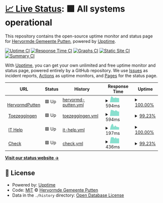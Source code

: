 # [📈 Live Status](https://hervormdputten.github.io/status): <!--live status--> **🟩 All systems operational**

This repository contains the open-source uptime monitor and status page for [Hervormde Gemeente Putten](https://www.hervormdputten.nl), powered by [Upptime](https://github.com/upptime/upptime).

[![Uptime CI](https://github.com/HervormdPutten/status/workflows/Uptime%20CI/badge.svg)](https://github.com/HervormdPutten/status/actions?query=workflow%3A%22Uptime+CI%22)
[![Response Time CI](https://github.com/HervormdPutten/status/workflows/Response%20Time%20CI/badge.svg)](https://github.com/HervormdPutten/status/actions?query=workflow%3A%22Response+Time+CI%22)
[![Graphs CI](https://github.com/HervormdPutten/status/workflows/Graphs%20CI/badge.svg)](https://github.com/HervormdPutten/status/actions?query=workflow%3A%22Graphs+CI%22)
[![Static Site CI](https://github.com/HervormdPutten/status/workflows/Static%20Site%20CI/badge.svg)](https://github.com/HervormdPutten/status/actions?query=workflow%3A%22Static+Site+CI%22)
[![Summary CI](https://github.com/HervormdPutten/status/workflows/Summary%20CI/badge.svg)](https://github.com/HervormdPutten/status/actions?query=workflow%3A%22Summary+CI%22)

With [Upptime](https://upptime.js.org), you can get your own unlimited and free uptime monitor and status page, powered entirely by a GitHub repository. We use [Issues](https://github.com/HervormdPutten/status/issues) as incident reports, [Actions](https://github.com/HervormdPutten/status/actions) as uptime monitors, and [Pages](https://demo.upptime.js.org) for the status page.

<!--start: status pages-->
<!-- This summary is generated by Upptime (https://github.com/upptime/upptime) -->
<!-- Do not edit this manually, your changes will be overwritten -->
<!-- prettier-ignore -->
| URL | Status | History | Response Time | Uptime |
| --- | ------ | ------- | ------------- | ------ |
| <img alt="" src="https://favicons.githubusercontent.com/www.hervormdputten.nl" height="13"> [HervormdPutten](https://www.hervormdputten.nl) | 🟩 Up | [hervormd-putten.yml](https://github.com/HervormdPutten/status/commits/HEAD/history/hervormd-putten.yml) | <details><summary><img alt="Response time graph" src="./graphs/hervormd-putten/response-time-week.png" height="20"> 594ms</summary><br><a href="https://HervormdPutten.github.io/status/history/hervormd-putten"><img alt="Response time 722" src="https://img.shields.io/endpoint?url=https%3A%2F%2Fraw.githubusercontent.com%2FHervormdPutten%2Fstatus%2FHEAD%2Fapi%2Fhervormd-putten%2Fresponse-time.json"></a><br><a href="https://HervormdPutten.github.io/status/history/hervormd-putten"><img alt="24-hour response time 530" src="https://img.shields.io/endpoint?url=https%3A%2F%2Fraw.githubusercontent.com%2FHervormdPutten%2Fstatus%2FHEAD%2Fapi%2Fhervormd-putten%2Fresponse-time-day.json"></a><br><a href="https://HervormdPutten.github.io/status/history/hervormd-putten"><img alt="7-day response time 594" src="https://img.shields.io/endpoint?url=https%3A%2F%2Fraw.githubusercontent.com%2FHervormdPutten%2Fstatus%2FHEAD%2Fapi%2Fhervormd-putten%2Fresponse-time-week.json"></a><br><a href="https://HervormdPutten.github.io/status/history/hervormd-putten"><img alt="30-day response time 647" src="https://img.shields.io/endpoint?url=https%3A%2F%2Fraw.githubusercontent.com%2FHervormdPutten%2Fstatus%2FHEAD%2Fapi%2Fhervormd-putten%2Fresponse-time-month.json"></a><br><a href="https://HervormdPutten.github.io/status/history/hervormd-putten"><img alt="1-year response time 722" src="https://img.shields.io/endpoint?url=https%3A%2F%2Fraw.githubusercontent.com%2FHervormdPutten%2Fstatus%2FHEAD%2Fapi%2Fhervormd-putten%2Fresponse-time-year.json"></a></details> | <details><summary><a href="https://HervormdPutten.github.io/status/history/hervormd-putten">100.00%</a></summary><a href="https://HervormdPutten.github.io/status/history/hervormd-putten"><img alt="All-time uptime 99.83%" src="https://img.shields.io/endpoint?url=https%3A%2F%2Fraw.githubusercontent.com%2FHervormdPutten%2Fstatus%2FHEAD%2Fapi%2Fhervormd-putten%2Fuptime.json"></a><br><a href="https://HervormdPutten.github.io/status/history/hervormd-putten"><img alt="24-hour uptime 100.00%" src="https://img.shields.io/endpoint?url=https%3A%2F%2Fraw.githubusercontent.com%2FHervormdPutten%2Fstatus%2FHEAD%2Fapi%2Fhervormd-putten%2Fuptime-day.json"></a><br><a href="https://HervormdPutten.github.io/status/history/hervormd-putten"><img alt="7-day uptime 100.00%" src="https://img.shields.io/endpoint?url=https%3A%2F%2Fraw.githubusercontent.com%2FHervormdPutten%2Fstatus%2FHEAD%2Fapi%2Fhervormd-putten%2Fuptime-week.json"></a><br><a href="https://HervormdPutten.github.io/status/history/hervormd-putten"><img alt="30-day uptime 100.00%" src="https://img.shields.io/endpoint?url=https%3A%2F%2Fraw.githubusercontent.com%2FHervormdPutten%2Fstatus%2FHEAD%2Fapi%2Fhervormd-putten%2Fuptime-month.json"></a><br><a href="https://HervormdPutten.github.io/status/history/hervormd-putten"><img alt="1-year uptime 99.83%" src="https://img.shields.io/endpoint?url=https%3A%2F%2Fraw.githubusercontent.com%2FHervormdPutten%2Fstatus%2FHEAD%2Fapi%2Fhervormd-putten%2Fuptime-year.json"></a></details>
| <img alt="" src="https://toezeggingen.hervormdputten.nl/favicon.ico" height="13"> [Toezeggingen](https://toezeggingen.hervormdputten.nl) | 🟩 Up | [toezeggingen.yml](https://github.com/HervormdPutten/status/commits/HEAD/history/toezeggingen.yml) | <details><summary><img alt="Response time graph" src="./graphs/toezeggingen/response-time-week.png" height="20"> 594ms</summary><br><a href="https://HervormdPutten.github.io/status/history/toezeggingen"><img alt="Response time 719" src="https://img.shields.io/endpoint?url=https%3A%2F%2Fraw.githubusercontent.com%2FHervormdPutten%2Fstatus%2FHEAD%2Fapi%2Ftoezeggingen%2Fresponse-time.json"></a><br><a href="https://HervormdPutten.github.io/status/history/toezeggingen"><img alt="24-hour response time 504" src="https://img.shields.io/endpoint?url=https%3A%2F%2Fraw.githubusercontent.com%2FHervormdPutten%2Fstatus%2FHEAD%2Fapi%2Ftoezeggingen%2Fresponse-time-day.json"></a><br><a href="https://HervormdPutten.github.io/status/history/toezeggingen"><img alt="7-day response time 594" src="https://img.shields.io/endpoint?url=https%3A%2F%2Fraw.githubusercontent.com%2FHervormdPutten%2Fstatus%2FHEAD%2Fapi%2Ftoezeggingen%2Fresponse-time-week.json"></a><br><a href="https://HervormdPutten.github.io/status/history/toezeggingen"><img alt="30-day response time 658" src="https://img.shields.io/endpoint?url=https%3A%2F%2Fraw.githubusercontent.com%2FHervormdPutten%2Fstatus%2FHEAD%2Fapi%2Ftoezeggingen%2Fresponse-time-month.json"></a><br><a href="https://HervormdPutten.github.io/status/history/toezeggingen"><img alt="1-year response time 719" src="https://img.shields.io/endpoint?url=https%3A%2F%2Fraw.githubusercontent.com%2FHervormdPutten%2Fstatus%2FHEAD%2Fapi%2Ftoezeggingen%2Fresponse-time-year.json"></a></details> | <details><summary><a href="https://HervormdPutten.github.io/status/history/toezeggingen">99.23%</a></summary><a href="https://HervormdPutten.github.io/status/history/toezeggingen"><img alt="All-time uptime 99.79%" src="https://img.shields.io/endpoint?url=https%3A%2F%2Fraw.githubusercontent.com%2FHervormdPutten%2Fstatus%2FHEAD%2Fapi%2Ftoezeggingen%2Fuptime.json"></a><br><a href="https://HervormdPutten.github.io/status/history/toezeggingen"><img alt="24-hour uptime 100.00%" src="https://img.shields.io/endpoint?url=https%3A%2F%2Fraw.githubusercontent.com%2FHervormdPutten%2Fstatus%2FHEAD%2Fapi%2Ftoezeggingen%2Fuptime-day.json"></a><br><a href="https://HervormdPutten.github.io/status/history/toezeggingen"><img alt="7-day uptime 99.23%" src="https://img.shields.io/endpoint?url=https%3A%2F%2Fraw.githubusercontent.com%2FHervormdPutten%2Fstatus%2FHEAD%2Fapi%2Ftoezeggingen%2Fuptime-week.json"></a><br><a href="https://HervormdPutten.github.io/status/history/toezeggingen"><img alt="30-day uptime 99.82%" src="https://img.shields.io/endpoint?url=https%3A%2F%2Fraw.githubusercontent.com%2FHervormdPutten%2Fstatus%2FHEAD%2Fapi%2Ftoezeggingen%2Fuptime-month.json"></a><br><a href="https://HervormdPutten.github.io/status/history/toezeggingen"><img alt="1-year uptime 99.79%" src="https://img.shields.io/endpoint?url=https%3A%2F%2Fraw.githubusercontent.com%2FHervormdPutten%2Fstatus%2FHEAD%2Fapi%2Ftoezeggingen%2Fuptime-year.json"></a></details>
| <img alt="" src="https://ithelp.hervormdputten.nl/favicons/favicon.ico" height="13"> [IT Help](https://ithelp.hervormdputten.nl) | 🟩 Up | [it-help.yml](https://github.com/HervormdPutten/status/commits/HEAD/history/it-help.yml) | <details><summary><img alt="Response time graph" src="./graphs/it-help/response-time-week.png" height="20"> 197ms</summary><br><a href="https://HervormdPutten.github.io/status/history/it-help"><img alt="Response time 254" src="https://img.shields.io/endpoint?url=https%3A%2F%2Fraw.githubusercontent.com%2FHervormdPutten%2Fstatus%2FHEAD%2Fapi%2Fit-help%2Fresponse-time.json"></a><br><a href="https://HervormdPutten.github.io/status/history/it-help"><img alt="24-hour response time 128" src="https://img.shields.io/endpoint?url=https%3A%2F%2Fraw.githubusercontent.com%2FHervormdPutten%2Fstatus%2FHEAD%2Fapi%2Fit-help%2Fresponse-time-day.json"></a><br><a href="https://HervormdPutten.github.io/status/history/it-help"><img alt="7-day response time 197" src="https://img.shields.io/endpoint?url=https%3A%2F%2Fraw.githubusercontent.com%2FHervormdPutten%2Fstatus%2FHEAD%2Fapi%2Fit-help%2Fresponse-time-week.json"></a><br><a href="https://HervormdPutten.github.io/status/history/it-help"><img alt="30-day response time 214" src="https://img.shields.io/endpoint?url=https%3A%2F%2Fraw.githubusercontent.com%2FHervormdPutten%2Fstatus%2FHEAD%2Fapi%2Fit-help%2Fresponse-time-month.json"></a><br><a href="https://HervormdPutten.github.io/status/history/it-help"><img alt="1-year response time 254" src="https://img.shields.io/endpoint?url=https%3A%2F%2Fraw.githubusercontent.com%2FHervormdPutten%2Fstatus%2FHEAD%2Fapi%2Fit-help%2Fresponse-time-year.json"></a></details> | <details><summary><a href="https://HervormdPutten.github.io/status/history/it-help">100.00%</a></summary><a href="https://HervormdPutten.github.io/status/history/it-help"><img alt="All-time uptime 100.00%" src="https://img.shields.io/endpoint?url=https%3A%2F%2Fraw.githubusercontent.com%2FHervormdPutten%2Fstatus%2FHEAD%2Fapi%2Fit-help%2Fuptime.json"></a><br><a href="https://HervormdPutten.github.io/status/history/it-help"><img alt="24-hour uptime 100.00%" src="https://img.shields.io/endpoint?url=https%3A%2F%2Fraw.githubusercontent.com%2FHervormdPutten%2Fstatus%2FHEAD%2Fapi%2Fit-help%2Fuptime-day.json"></a><br><a href="https://HervormdPutten.github.io/status/history/it-help"><img alt="7-day uptime 100.00%" src="https://img.shields.io/endpoint?url=https%3A%2F%2Fraw.githubusercontent.com%2FHervormdPutten%2Fstatus%2FHEAD%2Fapi%2Fit-help%2Fuptime-week.json"></a><br><a href="https://HervormdPutten.github.io/status/history/it-help"><img alt="30-day uptime 100.00%" src="https://img.shields.io/endpoint?url=https%3A%2F%2Fraw.githubusercontent.com%2FHervormdPutten%2Fstatus%2FHEAD%2Fapi%2Fit-help%2Fuptime-month.json"></a><br><a href="https://HervormdPutten.github.io/status/history/it-help"><img alt="1-year uptime 100.00%" src="https://img.shields.io/endpoint?url=https%3A%2F%2Fraw.githubusercontent.com%2FHervormdPutten%2Fstatus%2FHEAD%2Fapi%2Fit-help%2Fuptime-year.json"></a></details>
| <img alt="" src="https://toezeggingen.hervormdputten.nl/favicon.ico" height="13"> [Check](https://check.hervormdputten.nl) | 🟩 Up | [check.yml](https://github.com/HervormdPutten/status/commits/HEAD/history/check.yml) | <details><summary><img alt="Response time graph" src="./graphs/check/response-time-week.png" height="20"> 436ms</summary><br><a href="https://HervormdPutten.github.io/status/history/check"><img alt="Response time 549" src="https://img.shields.io/endpoint?url=https%3A%2F%2Fraw.githubusercontent.com%2FHervormdPutten%2Fstatus%2FHEAD%2Fapi%2Fcheck%2Fresponse-time.json"></a><br><a href="https://HervormdPutten.github.io/status/history/check"><img alt="24-hour response time 380" src="https://img.shields.io/endpoint?url=https%3A%2F%2Fraw.githubusercontent.com%2FHervormdPutten%2Fstatus%2FHEAD%2Fapi%2Fcheck%2Fresponse-time-day.json"></a><br><a href="https://HervormdPutten.github.io/status/history/check"><img alt="7-day response time 436" src="https://img.shields.io/endpoint?url=https%3A%2F%2Fraw.githubusercontent.com%2FHervormdPutten%2Fstatus%2FHEAD%2Fapi%2Fcheck%2Fresponse-time-week.json"></a><br><a href="https://HervormdPutten.github.io/status/history/check"><img alt="30-day response time 462" src="https://img.shields.io/endpoint?url=https%3A%2F%2Fraw.githubusercontent.com%2FHervormdPutten%2Fstatus%2FHEAD%2Fapi%2Fcheck%2Fresponse-time-month.json"></a><br><a href="https://HervormdPutten.github.io/status/history/check"><img alt="1-year response time 549" src="https://img.shields.io/endpoint?url=https%3A%2F%2Fraw.githubusercontent.com%2FHervormdPutten%2Fstatus%2FHEAD%2Fapi%2Fcheck%2Fresponse-time-year.json"></a></details> | <details><summary><a href="https://HervormdPutten.github.io/status/history/check">99.23%</a></summary><a href="https://HervormdPutten.github.io/status/history/check"><img alt="All-time uptime 99.74%" src="https://img.shields.io/endpoint?url=https%3A%2F%2Fraw.githubusercontent.com%2FHervormdPutten%2Fstatus%2FHEAD%2Fapi%2Fcheck%2Fuptime.json"></a><br><a href="https://HervormdPutten.github.io/status/history/check"><img alt="24-hour uptime 100.00%" src="https://img.shields.io/endpoint?url=https%3A%2F%2Fraw.githubusercontent.com%2FHervormdPutten%2Fstatus%2FHEAD%2Fapi%2Fcheck%2Fuptime-day.json"></a><br><a href="https://HervormdPutten.github.io/status/history/check"><img alt="7-day uptime 99.23%" src="https://img.shields.io/endpoint?url=https%3A%2F%2Fraw.githubusercontent.com%2FHervormdPutten%2Fstatus%2FHEAD%2Fapi%2Fcheck%2Fuptime-week.json"></a><br><a href="https://HervormdPutten.github.io/status/history/check"><img alt="30-day uptime 99.82%" src="https://img.shields.io/endpoint?url=https%3A%2F%2Fraw.githubusercontent.com%2FHervormdPutten%2Fstatus%2FHEAD%2Fapi%2Fcheck%2Fuptime-month.json"></a><br><a href="https://HervormdPutten.github.io/status/history/check"><img alt="1-year uptime 99.74%" src="https://img.shields.io/endpoint?url=https%3A%2F%2Fraw.githubusercontent.com%2FHervormdPutten%2Fstatus%2FHEAD%2Fapi%2Fcheck%2Fuptime-year.json"></a></details>

<!--end: status pages-->

[**Visit our status website →**](https://hervormdputten.github.io/status)

## 📄 License

- Powered by: [Upptime](https://github.com/upptime/upptime)
- Code: [MIT](./LICENSE) © [Hervormde Gemeente Putten](https://www.hervormdputten.nl)
- Data in the `./history` directory: [Open Database License](https://opendatacommons.org/licenses/odbl/1-0/)
